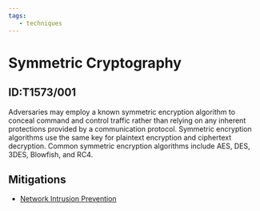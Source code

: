 ```yaml
---
tags:
   - techniques
---
```

# Symmetric Cryptography
## ID:T1573/001
Adversaries may employ a known symmetric encryption algorithm to conceal command and control traffic rather than relying on any inherent protections provided by a communication protocol. Symmetric encryption algorithms use the same key for plaintext encryption and ciphertext decryption. Common symmetric encryption algorithms include AES, DES, 3DES, Blowfish, and RC4.
## Mitigations
* [Network Intrusion Prevention](/mitre/mitigations/M1031)
